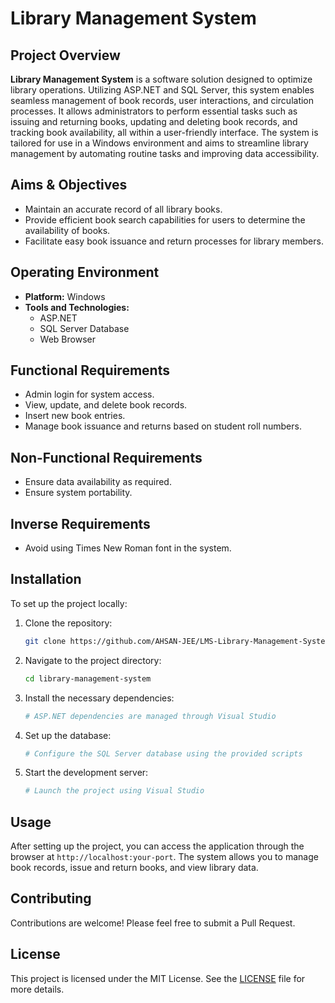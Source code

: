 # Library Management System

## Project Overview

**Library Management System** is a software solution designed to optimize library operations. Utilizing ASP.NET and SQL Server, this system enables seamless management of book records, user interactions, and circulation processes. It allows administrators to perform essential tasks such as issuing and returning books, updating and deleting book records, and tracking book availability, all within a user-friendly interface. The system is tailored for use in a Windows environment and aims to streamline library management by automating routine tasks and improving data accessibility.

## Aims & Objectives

- Maintain an accurate record of all library books.
- Provide efficient book search capabilities for users to determine the availability of books.
- Facilitate easy book issuance and return processes for library members.

## Operating Environment

- **Platform:** Windows
- **Tools and Technologies:**
  - ASP.NET
  - SQL Server Database
  - Web Browser

## Functional Requirements

- Admin login for system access.
- View, update, and delete book records.
- Insert new book entries.
- Manage book issuance and returns based on student roll numbers.

## Non-Functional Requirements

- Ensure data availability as required.
- Ensure system portability.

## Inverse Requirements

- Avoid using Times New Roman font in the system.

## Installation

To set up the project locally:

1. Clone the repository:
   ```bash
   git clone https://github.com/AHSAN-JEE/LMS-Library-Management-System.git
   ```
2. Navigate to the project directory:
   ```bash
   cd library-management-system
   ```
3. Install the necessary dependencies:
   ```bash
   # ASP.NET dependencies are managed through Visual Studio
   ```
4. Set up the database:
   ```bash
   # Configure the SQL Server database using the provided scripts
   ```
5. Start the development server:
   ```bash
   # Launch the project using Visual Studio
   ```

## Usage

After setting up the project, you can access the application through the browser at `http://localhost:your-port`. The system allows you to manage book records, issue and return books, and view library data.

## Contributing

Contributions are welcome! Please feel free to submit a Pull Request.

## License

This project is licensed under the MIT License. See the [LICENSE](LICENSE) file for more details.


